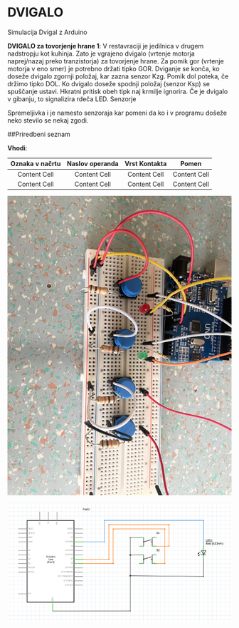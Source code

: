 # DVIGALO
Simulacija Dvigal z Arduino

__DVIGALO za tovorjenje hrane 1__: V restavraciji je jedilnica v drugem nadstropju kot kuhinja. Zato je vgrajeno dvigalo (vrtenje motorja naprej/nazaj preko tranzistorja) za tovorjenje hrane. Za pomik gor (vrtenje motorja v eno smer) je potrebno držati tipko GOR. Dviganje se konča, ko doseže dvigalo zgornji položaj, kar zazna senzor Kzg. Pomik dol poteka, če držimo tipko DOL. Ko dvigalo doseže spodnji položaj (senzor Ksp) se spuščanje ustavi. Hkratni pritisk obeh tipk naj krmilje ignorira. Če je dvigalo v gibanju, to signalizira rdeča LED. Senzorje

Spremeljivka i je namesto senzoraja kar pomeni da ko i v programu došeže neko stevilo se nekaj zgodi.

##Priredbeni seznam

__Vhodi__:

| Oznaka v načrtu | Naslov operanda | Vrst Kontakta |Pomen |
| :-------------: | :-------------: | :-----------: | :--: |   
| Content Cell | Content Cell |  Content Cell |  Content Cell |  
| Content Cell | Content Cell |  Content Cell |  Content Cell | 



![](https://github.com/AV-35/Dvigalo/blob/main/media/IMG_3437.jpg)

![](https://github.com/AV-35/Dvigalo/blob/main/media/Schematic.PNG)

